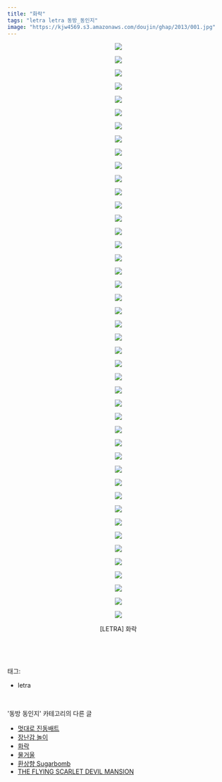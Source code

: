 ```yaml
---
title: "화락"
tags: "letra letra 동방_동인지"
image: "https://kjw4569.s3.amazonaws.com/doujin/ghap/2013/001.jpg"
---
```

<div class="article">
<p style="text-align: center; clear: none; float: none;"><img src="{{ site.imgserver3 }}/ghap/2013/001.jpg"/></p>
<p style="text-align: center; clear: none; float: none;"><img src="{{ site.imgserver3 }}/ghap/2013/002.jpg"/></p>
<p style="text-align: center; clear: none; float: none;"><img src="{{ site.imgserver3 }}/ghap/2013/003.jpg"/></p>
<p style="text-align: center; clear: none; float: none;"><img src="{{ site.imgserver3 }}/ghap/2013/004.jpg"/></p>
<p style="text-align: center; clear: none; float: none;"><img src="{{ site.imgserver3 }}/ghap/2013/005.jpg"/></p>
<p style="text-align: center; clear: none; float: none;"><img src="{{ site.imgserver3 }}/ghap/2013/006.jpg"/></p>
<p style="text-align: center; clear: none; float: none;"><img src="{{ site.imgserver3 }}/ghap/2013/007.jpg"/></p>
<p style="text-align: center; clear: none; float: none;"><img src="{{ site.imgserver3 }}/ghap/2013/008.jpg"/></p>
<p style="text-align: center; clear: none; float: none;"><img src="{{ site.imgserver3 }}/ghap/2013/009.jpg"/></p>
<p style="text-align: center; clear: none; float: none;"><img src="{{ site.imgserver3 }}/ghap/2013/010.jpg"/></p>
<p style="text-align: center; clear: none; float: none;"><img src="{{ site.imgserver3 }}/ghap/2013/011.jpg"/></p>
<p style="text-align: center; clear: none; float: none;"><img src="{{ site.imgserver3 }}/ghap/2013/012.jpg"/></p>
<p style="text-align: center; clear: none; float: none;"><img src="{{ site.imgserver3 }}/ghap/2013/013.jpg"/></p>
<p style="text-align: center; clear: none; float: none;"><img src="{{ site.imgserver3 }}/ghap/2013/014.jpg"/></p>
<p style="text-align: center; clear: none; float: none;"><img src="{{ site.imgserver3 }}/ghap/2013/015.jpg"/></p>
<p style="text-align: center; clear: none; float: none;"><img src="{{ site.imgserver3 }}/ghap/2013/016.jpg"/></p>
<p style="text-align: center; clear: none; float: none;"><img src="{{ site.imgserver3 }}/ghap/2013/017.jpg"/></p>
<p style="text-align: center; clear: none; float: none;"><img src="{{ site.imgserver3 }}/ghap/2013/018.jpg"/></p>
<p style="text-align: center; clear: none; float: none;"><img src="{{ site.imgserver3 }}/ghap/2013/019.jpg"/></p>
<p style="text-align: center; clear: none; float: none;"><img src="{{ site.imgserver3 }}/ghap/2013/020.jpg"/></p>
<p style="text-align: center; clear: none; float: none;"><img src="{{ site.imgserver3 }}/ghap/2013/021.jpg"/></p>
<p style="text-align: center; clear: none; float: none;"><img src="{{ site.imgserver3 }}/ghap/2013/022.jpg"/></p>
<p style="text-align: center; clear: none; float: none;"><img src="{{ site.imgserver3 }}/ghap/2013/023.jpg"/></p>
<p style="text-align: center; clear: none; float: none;"><img src="{{ site.imgserver3 }}/ghap/2013/024.jpg"/></p>
<p style="text-align: center; clear: none; float: none;"><img src="{{ site.imgserver3 }}/ghap/2013/025.jpg"/></p>
<p style="text-align: center; clear: none; float: none;"><img src="{{ site.imgserver3 }}/ghap/2013/026.jpg"/></p>
<p style="text-align: center; clear: none; float: none;"><img src="{{ site.imgserver3 }}/ghap/2013/027.jpg"/></p>
<p style="text-align: center; clear: none; float: none;"><img src="{{ site.imgserver3 }}/ghap/2013/028.jpg"/></p>
<p style="text-align: center; clear: none; float: none;"><img src="{{ site.imgserver3 }}/ghap/2013/029.jpg"/></p>
<p style="text-align: center; clear: none; float: none;"><img src="{{ site.imgserver3 }}/ghap/2013/030.jpg"/></p>
<p style="text-align: center; clear: none; float: none;"><img src="{{ site.imgserver3 }}/ghap/2013/031.jpg"/></p>
<p style="text-align: center; clear: none; float: none;"><img src="{{ site.imgserver3 }}/ghap/2013/032.jpg"/></p>
<p style="text-align: center; clear: none; float: none;"><img src="{{ site.imgserver3 }}/ghap/2013/033.jpg"/></p>
<p style="text-align: center; clear: none; float: none;"><img src="{{ site.imgserver3 }}/ghap/2013/034.jpg"/></p>
<p style="text-align: center; clear: none; float: none;"><img src="{{ site.imgserver3 }}/ghap/2013/035.jpg"/></p>
<p style="text-align: center; clear: none; float: none;"><img src="{{ site.imgserver3 }}/ghap/2013/036.jpg"/></p>
<p style="text-align: center; clear: none; float: none;"><img src="{{ site.imgserver3 }}/ghap/2013/037.jpg"/></p>
<p style="text-align: center; clear: none; float: none;"><img src="{{ site.imgserver3 }}/ghap/2013/038.jpg"/></p>
<p style="text-align: center; clear: none; float: none;"><img src="{{ site.imgserver3 }}/ghap/2013/039.jpg"/></p>
<p style="text-align: center; clear: none; float: none;"><img src="{{ site.imgserver3 }}/ghap/2013/040.jpg"/></p>
<p style="text-align: center; clear: none; float: none;"><img src="{{ site.imgserver3 }}/ghap/2013/041.jpg"/></p>
<p style="text-align: center; clear: none; float: none;"><img src="{{ site.imgserver3 }}/ghap/2013/042.jpg"/></p>
<p style="text-align: center; clear: none; float: none;"><img src="{{ site.imgserver3 }}/ghap/2013/043.jpg"/></p>
<p style="text-align: center; clear: none; float: none;"><img src="{{ site.imgserver3 }}/ghap/2013/044.jpg"/></p>
<p style="text-align: center; clear: none; float: none;">[LETRA] 화락</p>
<p><br/></p>
</div><br/>
<div class="tagTrail">
<p>태그: </p>
<ul>
<li>letra</li>
</ul>
</div><br/>
<div class="another">
<p>'동방 동인지' 카테고리의 다른 글</p>
<ul>
<li><a href="/ghap_2015">멋대로 진동배트</a></li>
<li><a href="/ghap_2014">장난감 놀이</a></li>
<li><a href="/ghap_2013">화락</a></li>
<li><a href="/ghap_2012">물거울</a></li>
<li><a href="/ghap_2011">환상향 Sugarbomb</a></li>
<li><a href="/ghap_2010">THE FLYING SCARLET DEVIL MANSION</a></li>
</ul>
</div><br/>
<div class="cb_module cb_fluid">
<div class="cb_wrt cb_profile">
</div><!-- commentList close -->
</div><br/>
